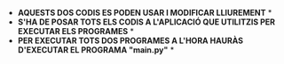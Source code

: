 * **AQUESTS DOS CODIS ES PODEN USAR I MODIFICAR LLIUREMENT** *
* **S'HA DE POSAR TOTS ELS CODIS A L'APLICACIÓ QUE UTILITZIS PER EXECUTAR ELS PROGRAMES** *
* **PER EXECUTAR TOTS DOS PROGRAMES A L'HORA HAURÀS D'EXECUTAR EL PROGRAMA "main.py"** *
